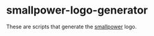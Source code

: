 smallpower-logo-generator
=========================

These are scripts that generate the [smallpower](http://smallpower.org/) logo.


